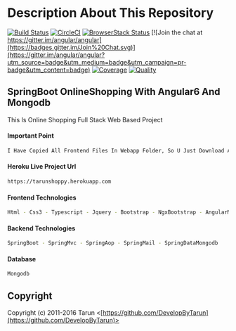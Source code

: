 # Description About This Repository

[![Build Status](https://travis-ci.org/angular/angular.svg?branch=master)](https://travis-ci.org/angular/angular)
[![CircleCI](https://circleci.com/gh/angular/angular/tree/master.svg?style=shield)](https://circleci.com/gh/angular/angular/tree/master)
[![BrowserStack Status](https://www.browserstack.com/automate/badge.svg?badge_key=LzF3RzBVVGt6VWE2S0hHaC9uYllOZz09LS1BVjNTclBKV0x4eVRlcjA4QVY1M0N3PT0=--eb4ce8c8dc2c1c5b2b5352d473ee12a73ac20e06)](https://www.browserstack.com/automate/public-build/LzF3RzBVVGt6VWE2S0hHaC9uYllOZz09LS1BVjNTclBKV0x4eVRlcjA4QVY1M0N3PT0=--eb4ce8c8dc2c1c5b2b5352d473ee12a73ac20e06)
[![Join the chat at https://gitter.im/angular/angular](https://badges.gitter.im/Join%20Chat.svg)](https://gitter.im/angular/angular?utm_source=badge&utm_medium=badge&utm_campaign=pr-badge&utm_content=badge)
[![Coverage](https://img.shields.io/coveralls/jaredhanson/passport-twitter.svg)](https://coveralls.io/r/jaredhanson/passport-twitter)
[![Quality](https://img.shields.io/codeclimate/github/jaredhanson/passport-twitter.svg?label=quality)](https://codeclimate.com/github/jaredhanson/passport-twitter)

## SpringBoot OnlineShopping With Angular6 And Mongodb

This Is Online Shopping Full Stack Web Based Project

#### Important Point

```bash
I Have Copied All Frontend Files In Webapp Folder, So U Just Download And Run It
```

#### Heroku Live Project Url

```bash
https://tarunshoppy.herokuapp.com
```

#### Frontend Technologies

```bash
Html - Css3 - Typescript - Jquery - Bootstrap - NgxBootstrap - AngularMaterial6 - Angular6
```

#### Backend Technologies

```bash
SpringBoot - SpringMvc - SpringAop - SpringMail - SpringDataMongodb
```

#### Database

```bash
Mongodb
```

## Copyright

Copyright (c) 2011-2016 Tarun <[https://github.com/DevelopByTarun](https://github.com/DevelopByTarun)>

 